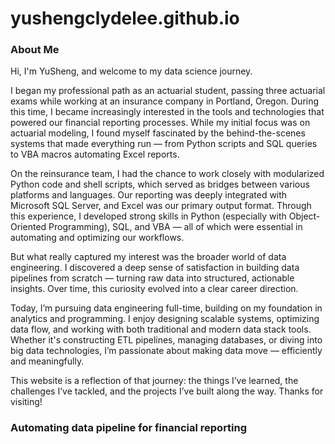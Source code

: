 # yushengclydelee.github.io


### About Me
Hi, I'm YuSheng, and welcome to my data science journey.

I began my professional path as an actuarial student, passing three actuarial exams while working at an insurance company in Portland, Oregon. During this time, I became increasingly interested in the tools and technologies that powered our financial reporting processes. While my initial focus was on actuarial modeling, I found myself fascinated by the behind-the-scenes systems that made everything run — from Python scripts and SQL queries to VBA macros automating Excel reports.

On the reinsurance team, I had the chance to work closely with modularized Python code and shell scripts, which served as bridges between various platforms and languages. Our reporting was deeply integrated with Microsoft SQL Server, and Excel was our primary output format. Through this experience, I developed strong skills in Python (especially with Object-Oriented Programming), SQL, and VBA — all of which were essential in automating and optimizing our workflows.

But what really captured my interest was the broader world of data engineering. I discovered a deep sense of satisfaction in building data pipelines from scratch — turning raw data into structured, actionable insights. Over time, this curiosity evolved into a clear career direction.

Today, I’m pursuing data engineering full-time, building on my foundation in analytics and programming. I enjoy designing scalable systems, optimizing data flow, and working with both traditional and modern data stack tools. Whether it's constructing ETL pipelines, managing databases, or diving into big data technologies, I’m passionate about making data move — efficiently and meaningfully.

This website is a reflection of that journey: the things I’ve learned, the challenges I’ve tackled, and the projects I’ve built along the way. Thanks for visiting!

### Automating data pipeline for financial reporting

